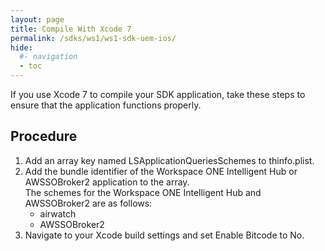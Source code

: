 ```yaml
---
layout: page
title: Compile With Xcode 7
permalink: /sdks/ws1/ws1-sdk-uem-ios/
hide:
  #- navigation
  - toc
---
```

 
If you use Xcode 7 to compile your SDK application, take these steps to ensure that the application functions properly.

## Procedure  
1. Add an array key named LSApplicationQueriesSchemes to thinfo.plist.
2. Add the bundle identifier of the Workspace ONE Intelligent Hub or AWSSOBroker2 application to the array.  
The schemes for the Workspace ONE Intelligent Hub and AWSSOBroker2 are as follows:
   * airwatch
   * AWSSOBroker2
3. Navigate to your Xcode build settings and set Enable Bitcode to No.